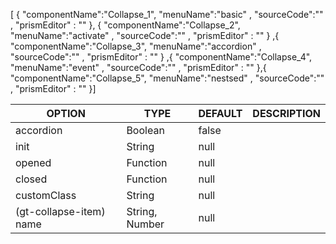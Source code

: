 <!--split:basic-->
[ { "componentName":"Collapse_1", "menuName":"basic" , "sourceCode":"" , "prismEditor" : "" }, { "componentName":"Collapse_2", "menuName":"activate" , "sourceCode":"" , "prismEditor" : "" } ,{ "componentName":"Collapse_3", "menuName":"accordion" , "sourceCode":"" , "prismEditor" : "" } ,{ "componentName":"Collapse_4", "menuName":"event" , "sourceCode":"" , "prismEditor" : "" },{ "componentName":"Collapse_5", "menuName":"nestsed" , "sourceCode":"" , "prismEditor" : "" }]

<!--split:Collapse_1:sourceCode-->

<gt-panel>
  <template #title>Basic</template>
  <template #box>
    <gt-collapse>
      <gt-collapse-item>
        <template #head>Default Type Head 1</template>
        <template #content>Default Type Content 1</template>
      </gt-collapse-item>
      <gt-collapse-item>
        <template #head>Default Type Head 2</template>
        <template #content>Default Type Content 2</template>
      </gt-collapse-item>
    </gt-collapse>
  </template>
</gt-panel>

<!--split:Collapse_1:prismEditor-->

<gt-collapse>
  <gt-collapse-item>
    <template #head>Default Type Head 1</template>
    <template #content>Default Type Content 1</template>
  </gt-collapse-item>
  <gt-collapse-item>
    <template #head>Default Type Head 2</template>
    <template #content>Default Type Content 2</template>
  </gt-collapse-item>
</gt-collapse>


<!--split:Collapse_2:sourceCode-->

<gt-panel>
  <template #title>Activate</template>
  <template #box>
    <gt-collapse init="item1">
      <gt-collapse-item name="item1">
        <template #head>Activated Head</template>
        <template #content>Activated Content</template>
      </gt-collapse-item>
      <gt-collapse-item name="item2">
        <template #head>Head</template>
        <template #content>Content</template>
      </gt-collapse-item>
    </gt-collapse>
  </template>
</gt-panel>

<!--split:Collapse_2:prismEditor-->

<gt-collapse init="item1">
  <gt-collapse-item name="item1">
    <template #head>Activated Head</template>
    <template #content>Activated Content</template>
  </gt-collapse-item>
  <gt-collapse-item name="item2">
    <template #head>Head</template>
    <template #content>Content</template>
  </gt-collapse-item>
</gt-collapse>

<!--split:Collapse_3:sourceCode-->

<gt-panel>
  <template #title>Accordion</template>
  <template #box>
    <gt-collapse accordion>
      <gt-collapse-item>
        <template #head>Accordion Type Head 1</template>
        <template #content>Accordion Type Content 1</template>
      </gt-collapse-item>
      <gt-collapse-item>
        <template #head>Accordion Type Head 2</template>
        <template #content>Accordion Type Content 2</template>
      </gt-collapse-item>
    </gt-collapse>
  </template>
</gt-panel>

<!--split:Collapse_3:prismEditor-->

<gt-collapse accordion>
  <gt-collapse-item>
    <template #head>Accordion Type Head 1</template>
    <template #content>Accordion Type Content 1</template>
  </gt-collapse-item>
  <gt-collapse-item>
    <template #head>Accordion Type Head 2</template>
    <template #content>Accordion Type Content 2</template>
  </gt-collapse-item>
</gt-collapse>

<!--split:Collapse_4:sourceCode-->

<gt-panel>
  <template #title>Event</template>
  <template #box>
    <gt-collapse :opened="onOpend" :closed="onClosed">
      <gt-collapse-item name="item1">
        <template #head>Head 1</template>
        <template #content>Content 1</template>
      </gt-collapse-item>
      <gt-collapse-item name="item2">
        <template #head>Head 2</template>
        <template #content>Content 2</template>
      </gt-collapse-item>
    </gt-collapse>
  </template>
</gt-panel>

<!--split:Collapse_4:prismEditor-->

<gt-collapse :opened="onOpend" :closed="onClosed">
  <gt-collapse-item name="item1">
    <template #head>Head 1</template>
    <template #content>Content 1</template>
  </gt-collapse-item>
  <gt-collapse-item name="item2">
    <template #head>Head 2</template>
    <template #content>Content 2</template>
  </gt-collapse-item>
</gt-collapse>


<!--split:Collapse_5:sourceCode-->

<gt-panel>
  <template #title>Nestsed</template>
  <template #box>    
    <gt-collapse>
      <gt-collapse-item>
        <template #head>Parent Head 1</template>
        <template #content>
          You can add a child. <br><br>          
          <gt-collapse accordion>
            <gt-collapse-item>
              <template #head>Child Head 1-1</template>
              <template #content>Child Content 1-1</template>
            </gt-collapse-item>
            <gt-collapse-item>
              <template #head>Child Head 1-2</template>
              <template #content>Child Content 1-2</template>
            </gt-collapse-item>
            <gt-collapse-item>
              <template #head>Child Head 1-3</template>
              <template #content>Child Content 1-3</template>
            </gt-collapse-item>
          </gt-collapse>
        </template>
      </gt-collapse-item>
      <gt-collapse-item>
        <template #head>Parent Head 2</template>
        <template #content>         
          <gt-collapse>
            <gt-collapse-item>
              <template #head>Child Head 2-1</template>
              <template #content>Child Content 2-1</template>
            </gt-collapse-item>
            <gt-collapse-item>
              <template #head>Child Head 2-2</template>
              <template #content>Child Content 2-2</template>
            </gt-collapse-item>
          </gt-collapse>
        </template>
      </gt-collapse-item> 
    </gt-collapse>
  </template>
</gt-panel>

<!--split:Collapse_5:prismEditor-->

<gt-collapse>
  <!-- parent collapse -->
  <gt-collapse-item>
    <template #head>Parent Head 1</template>
    <template #content>
      You can add a child. <br><br>
      <!-- child collapse -->
      <gt-collapse accordion>
        <gt-collapse-item>
          <template #head>Child Head 1-1</template>
          <template #content>Child Content 1-1</template>
        </gt-collapse-item>
        <gt-collapse-item>
          <template #head>Child Head 1-2</template>
          <template #content>Child Content 1-2</template>
        </gt-collapse-item>
        <gt-collapse-item>
          <template #head>Child Head 1-3</template>
          <template #content>Child Content 1-3</template>
        </gt-collapse-item>
      </gt-collapse>
    </template>
  </gt-collapse-item>
  <gt-collapse-item>
    <template #head>Parent Head 2</template>
    <template #content>
      <!-- child collapse -->
      <gt-collapse>
        <gt-collapse-item>
          <template #head>Child Head 2-1</template>
          <template #content>Child Content 2-1</template>
        </gt-collapse-item>
        <gt-collapse-item>
          <template #head>Child Head 2-2</template>
          <template #content>Child Content 2-2</template>
        </gt-collapse-item>
      </gt-collapse>
    </template>
  </gt-collapse-item> 
</gt-collapse>

<!--split:props-->

| OPTION | TYPE | DEFAULT | DESCRIPTION |
|--|--|--|----| 
| accordion | Boolean | false |   |
| init | String | null | |
| opened | Function | null | |
| closed | Function | null | |
| customClass | String | null | |
| (gt-collapse-item) name | String, Number | null | |